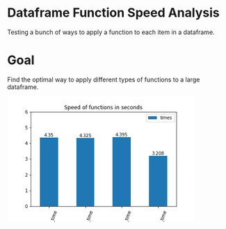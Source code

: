 # Dataframe Function Speed Analysis
Testing a bunch of ways to apply a function to each item in a dataframe.

# Goal
Find the optimal way to apply different types of functions to a large dataframe.

![out](./out.png)
